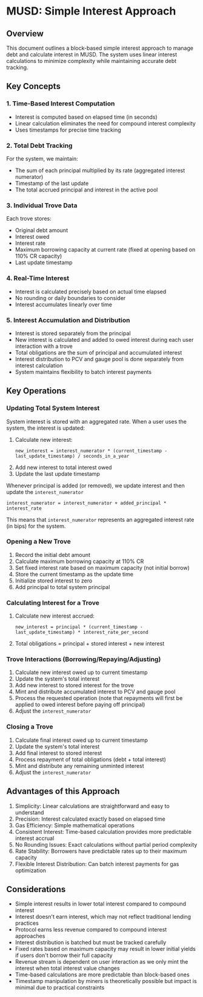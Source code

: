 # MUSD: Simple Interest Approach

## Overview

This document outlines a block-based simple interest approach to manage debt and calculate interest in MUSD. The system uses linear interest calculations to minimize complexity while maintaining accurate debt tracking.

## Key Concepts

### 1. Time-Based Interest Computation

- Interest is computed based on elapsed time (in seconds)
- Linear calculation eliminates the need for compound interest complexity
- Uses timestamps for precise time tracking

### 2. Total Debt Tracking

For the system, we maintain:

- The sum of each principal multiplied by its rate (aggregated interest numerator)
- Timestamp of the last update
- The total accrued principal and interest in the active pool

### 3. Individual Trove Data

Each trove stores:

- Original debt amount
- Interest owed
- Interest rate
- Maximum borrowing capacity at current rate (fixed at opening based on 110% CR capacity)
- Last update timestamp

### 4. Real-Time Interest

- Interest is calculated precisely based on actual time elapsed
- No rounding or daily boundaries to consider
- Interest accumulates linearly over time

### 5. Interest Accumulation and Distribution

- Interest is stored separately from the principal
- New interest is calculated and added to owed interest during each user interaction with a trove
- Total obligations are the sum of principal and accumulated interest
- Interest distribution to PCV and gauge pool is done separately from interest calculation
- System maintains flexibility to batch interest payments

## Key Operations

### Updating Total System Interest

System interest is stored with an aggregated rate. When a user uses the system, the interest is updated:

1. Calculate new interest:
   ```
   new_interest = interest_numerator * (current_timestamp - last_update_timestamp) / seconds_in_a_year
   ```
2. Add new interest to total interest owed
3. Update the last update timestamp

Whenever principal is added (or removed), we update interest and then update the `interest_numerator`

```
interest_numerator = interest_numerator + added_principal * interest_rate
```

This means that `interest_numerator` represents an aggregated interest rate (in bips) for the system.

### Opening a New Trove

1. Record the initial debt amount
2. Calculate maximum borrowing capacity at 110% CR
3. Set fixed interest rate based on maximum capacity (not initial borrow)
4. Store the current timestamp as the update time
5. Initialize stored interest to zero
6. Add principal to total system principal

### Calculating Interest for a Trove

1. Calculate new interest accrued:
   ```
   new_interest = principal * (current_timestamp - last_update_timestamp) * interest_rate_per_second
   ```
2. Total obligations = principal + stored interest + new interest

### Trove Interactions (Borrowing/Repaying/Adjusting)

1. Calculate new interest owed up to current timestamp
2. Update the system's total interest
3. Add new interest to stored interest for the trove
4. Mint and distribute accumulated interest to PCV and gauge pool
5. Process the requested operation (note that repayments will first be applied to owed interest before paying off principal)
6. Adjust the `interest_numerator`

### Closing a Trove

1. Calculate final interest owed up to current timestamp
2. Update the system's total interest
3. Add final interest to stored interest
4. Process repayment of total obligations (debt + total interest)
5. Mint and distribute any remaining unminted interest
6. Adjust the `interest_numerator`

## Advantages of this Approach

1. Simplicity: Linear calculations are straightforward and easy to understand
2. Precision: Interest calculated exactly based on elapsed time
3. Gas Efficiency: Simple mathematical operations
4. Consistent Interest: Time-based calculation provides more predictable interest accrual
5. No Rounding Issues: Exact calculations without partial period complexity
6. Rate Stability: Borrowers have predictable rates up to their maximum capacity
7. Flexible Interest Distribution: Can batch interest payments for gas optimization

## Considerations

- Simple interest results in lower total interest compared to compound interest
- Interest doesn't earn interest, which may not reflect traditional lending practices
- Protocol earns less revenue compared to compound interest approaches
- Interest distribution is batched but must be tracked carefully
- Fixed rates based on maximum capacity may result in lower initial yields if users don't borrow their full capacity
- Revenue stream is dependent on user interaction as we only mint the interest when total interest value changes
- Time-based calculations are more predictable than block-based ones
- Timestamp manipulation by miners is theoretically possible but impact is minimal due to practical constraints
